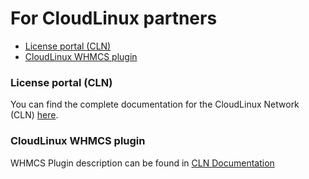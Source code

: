 # For CloudLinux partners

* [License portal (CLN)](/for_cloudlinux_partners/#license-portal-cln)
* [CloudLinux WHMCS plugin](/for_cloudlinux_partners/#cloudlinux-whmcs-plugin)

### License portal (CLN)

You can find the complete documentation for the CloudLinux Network (CLN) [here](https://docs.cln.cloudlinux.com/).

### CloudLinux WHMCS plugin

WHMCS Plugin description can be found in [CLN Documentation](https://docs.cln.cloudlinux.com/whmcs_plugin/)